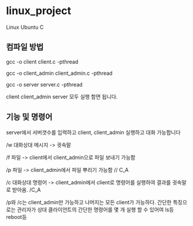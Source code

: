 linux_project
=========
Linux Ubuntu C 

## 컴파일 방법
gcc -o client client.c -pthread

gcc -o client_admin client_admin.c -pthread

gcc -o server server.c -pthread

client client_admin server 모두 실행 함면 됩니다.


## 기능 및 명령어
server에서 서버갯수를 입력하고 client, client_admin 실행하고 대화 가능합니다

/w 대화상대 메시지 -> 귓속말

/f 파일 -> client에서 client_admin으로 파일 보내기 가능함

/p 파일 -> client_admin에서 파일 뿌리기 가능함 // C_A

/c 대화상대 명령어 -> client_admin에서 client로 명령어를 실행하여 결과를 귓속말로 받아옴. /C_A

/p와 /c는 client_admin만 가능하고 나머지는 모든 client가 가능하다.
간단한 특징으로는
관리자가 상대 클라이언트의
간단한 명령어를 몇 개 실행 할 수 있어여
ls등 reboot등
